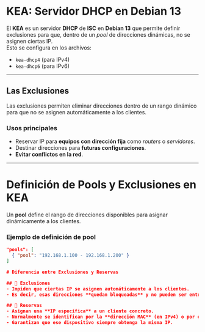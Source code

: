# KEA: Servidor DHCP en Debian 13

El **KEA** es un servidor **DHCP** de **ISC** en **Debian 13** que permite definir exclusiones para que, dentro de un *pool* de direcciones dinámicas, no se asignen ciertas IP.  
Esto se configura en los archivos:

- `kea-dhcp4` (para IPv4)  
- `kea-dhcp6` (para IPv6)  

---

## Las Exclusiones

Las exclusiones permiten eliminar direcciones dentro de un rango dinámico para que no se asignen automáticamente a los clientes.

### Usos principales
- Reservar IP para **equipos con dirección fija** como *routers* o *servidores*.  
- Destinar direcciones para **futuras configuraciones**.  
- **Evitar conflictos en la red**.  

---

# Definición de Pools y Exclusiones en KEA

Un **pool** define el rango de direcciones disponibles para asignar dinámicamente a los clientes.  

### Ejemplo de definición de pool
```json
"pools": [
  { "pool": "192.168.1.100 - 192.168.1.200" }
]

# Diferencia entre Exclusiones y Reservas

## 🔹 Exclusiones
- Impiden que ciertas IP se asignen automáticamente a los clientes.  
- Es decir, esas direcciones **quedan bloqueadas** y no pueden ser entregadas por el servidor DHCP.  

## 🔹 Reservas
- Asignan una **IP específica** a un cliente concreto.  
- Normalmente se identifican por la **dirección MAC** (en IPv4) o por el **DUID** (en IPv6).  
- Garantizan que ese dispositivo siempre obtenga la misma IP.
